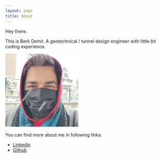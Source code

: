 ```yaml
---
layout: page
title: About
---
```


Hey there.

This is Berk Demir. A geotechnical / tunnel design engineer with little bit coding experience. 

<img src="/images/profile.png" alt="img" style="zoom:50%;" />

You can find more about me in following links:

* [Linkedin](https://www.linkedin.com/in/bdberkdemir/)
* [Github](https://github.com/berkdemir)

